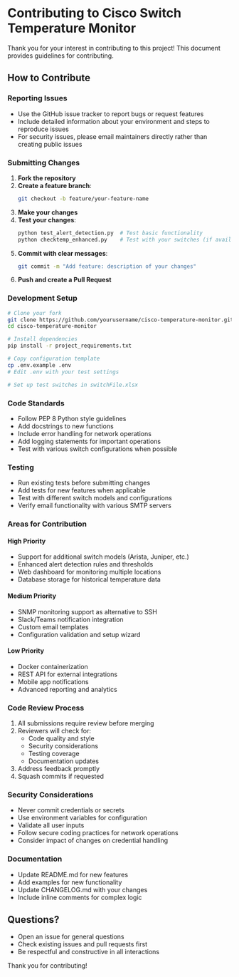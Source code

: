 # Contributing to Cisco Switch Temperature Monitor

Thank you for your interest in contributing to this project! This document provides guidelines for contributing.

## How to Contribute

### Reporting Issues
- Use the GitHub issue tracker to report bugs or request features
- Include detailed information about your environment and steps to reproduce issues
- For security issues, please email maintainers directly rather than creating public issues

### Submitting Changes

1. **Fork the repository**
2. **Create a feature branch**:
   ```bash
   git checkout -b feature/your-feature-name
   ```
3. **Make your changes**
4. **Test your changes**:
   ```bash
   python test_alert_detection.py  # Test basic functionality
   python checktemp_enhanced.py    # Test with your switches (if available)
   ```
5. **Commit with clear messages**:
   ```bash
   git commit -m "Add feature: description of your changes"
   ```
6. **Push and create a Pull Request**

### Development Setup

```bash
# Clone your fork
git clone https://github.com/yourusername/cisco-temperature-monitor.git
cd cisco-temperature-monitor

# Install dependencies
pip install -r project_requirements.txt

# Copy configuration template
cp .env.example .env
# Edit .env with your test settings

# Set up test switches in switchFile.xlsx
```

### Code Standards

- Follow PEP 8 Python style guidelines
- Add docstrings to new functions
- Include error handling for network operations
- Add logging statements for important operations
- Test with various switch configurations when possible

### Testing

- Run existing tests before submitting changes
- Add tests for new features when applicable
- Test with different switch models and configurations
- Verify email functionality with various SMTP servers

### Areas for Contribution

#### High Priority
- Support for additional switch models (Arista, Juniper, etc.)
- Enhanced alert detection rules and thresholds
- Web dashboard for monitoring multiple locations
- Database storage for historical temperature data

#### Medium Priority
- SNMP monitoring support as alternative to SSH
- Slack/Teams notification integration
- Custom email templates
- Configuration validation and setup wizard

#### Low Priority
- Docker containerization
- REST API for external integrations
- Mobile app notifications
- Advanced reporting and analytics

### Code Review Process

1. All submissions require review before merging
2. Reviewers will check for:
   - Code quality and style
   - Security considerations
   - Testing coverage
   - Documentation updates
3. Address feedback promptly
4. Squash commits if requested

### Security Considerations

- Never commit credentials or secrets
- Use environment variables for configuration
- Validate all user inputs
- Follow secure coding practices for network operations
- Consider impact of changes on credential handling

### Documentation

- Update README.md for new features
- Add examples for new functionality
- Update CHANGELOG.md with your changes
- Include inline comments for complex logic

## Questions?

- Open an issue for general questions
- Check existing issues and pull requests first
- Be respectful and constructive in all interactions

Thank you for contributing!